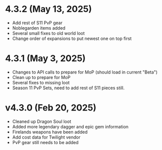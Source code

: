# 4.3.2 (May 13, 2025)
- Add rest of S11 PvP gear
- Noblegarden items added
- Several small fixes to old world loot
- Change order of expansions to put newest one on top first

# 4.3.1 (May 3, 2025)
- Changes to API calls to prepare for MoP (should load in current "Beta")
- Clean up to prepare for MoP
- Several fixes to missing loot
- Season 11 PvP Sets, need to add rest of S11 pieces still.

# v4.3.0 (Feb 20, 2025)
- Cleaned up Dragon Soul loot
- Added more legendary dagger and epic gem information
- Firelands weapons have been added
- Add cost data for Twilight vendor
- PvP gear still needs to be added